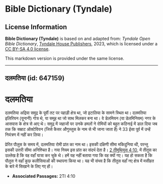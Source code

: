 # Bible Dictionary (Tyndale)

## License Information

**Bible Dictionary (Tyndale)** is based on and adapted from: _Tyndale Open Bible Dictionary_, [Tyndale House Publishers](https://tyndaleopenresources.com/), 2023, which is licensed under a [CC BY-SA 4.0 license](https://creativecommons.org/licenses/by-sa/4.0/legalcode.en).

This markdown version is provided under the same license.



--------------------------------

## दलमतिया (id: 647159)

दलमतिया
=======

दलमतिया अद्रिया समुद्र के पूर्वी तट पर पहाड़ी क्षेत्र था, जो इटालिया के सामने स्थित था। दलमतिया इलिरियन (यूनानी) गोत्र थे, या समूह था जो साथ मिलकर बना था। वे डेलमियन (या डेलमिनियम) नगर के आसपास के क्षेत्र से आए थे। समुद्र में जहाजों पर उनके हमलों ने रोमियों को बहुत कठिनाई में डाल दिया जब तक कि सम्राट ऑक्टेवियन (जिसे कैसर औगुस्तुस के नाम से भी जाना जाता है) ने 33 ईसा पूर्व में उन्हें नियंत्रण में नहीं कर लिया।

प्रेरित पौलुस के समय में, दलमतिया रोमी प्रांत का नाम था। इसकी दक्षिणी सीमा मकिदुनिया थी, परन्तु इसकी उत्तरी सीमा अनिश्चित है। नया नियम इस प्रांत का संदर्भ देता है। [2 तीमुथियुस 4:10,](https://ref.ly/2Tim4:10) में तीतुस का उल्लेख है कि वह वहाँ यात्रा कर चुके थे। हमें यह नहीं बताया गया कि वह क्यों गए। यह हो सकता है कि पौलुस ने वहाँ कुछ कलीसियाओं की स्थापना किया था। यह भी संभव है कि तीतुस वहाँ नए क्षेत्र में मसीहत के बारे में सिखाने के लिए गए हों।

* **Associated Passages:** 2TI 4:10

